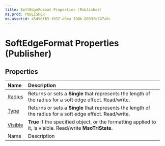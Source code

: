 ```yaml
---
title: SoftEdgeFormat Properties (Publisher)
ms.prod: PUBLISHER
ms.assetid: 45d96f63-f037-e9ea-708b-8093fe747a0c
---
```



# SoftEdgeFormat Properties (Publisher)

## Properties



|**Name**|**Description**|
|:-----|:-----|
| [Radius](softedgeformat-radius-property-publisher.md)|Returns or sets a  **Single** that represents the length of the radius for a soft edge effect. Read/write.|
| [Type](softedgeformat-type-property-publisher.md)|Returns or sets a  **Single** that represents the length of the radius for a soft edge effect. Read/write.|
| [Visible](softedgeformat-visible-property-publisher.md)| **True** if the specified object, or the formatting applied to it, is visible. Read/write **MsoTriState**.|
|Name|Description|

